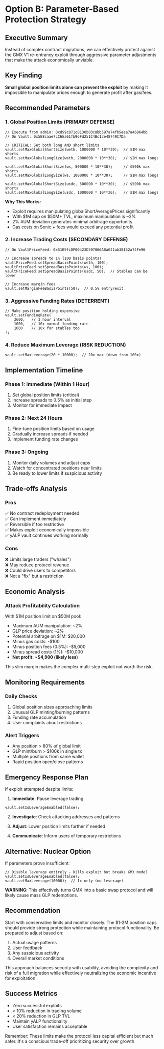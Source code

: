 # Option B: Parameter-Based Protection Strategy

## Executive Summary
Instead of complex contract migrations, we can effectively protect against the GMX V1 re-entrancy exploit through aggressive parameter adjustments that make the attack economically unviable.

## Key Finding
**Small global position limits alone can prevent the exploit** by making it impossible to manipulate prices enough to generate profit after gas/fees.

## Recommended Parameters

### 1. Global Position Limits (PRIMARY DEFENSE)
```solidity
// Execute from admin: 0xd99c871c8130b03c8bb597a74fb5eaa7a46864bb
// On Vault: 0x5B8caae7cC6Ea61fb96Fd251C4Bc13e48749C7Da

// CRITICAL: Set both long AND short limits
vault.setMaxGlobalShortSize(weth, 1000000 * 10**30);  // $1M max shorts
vault.setMaxGlobalLongSize(weth, 2000000 * 10**30);   // $2M max longs

vault.setMaxGlobalShortSize(ws, 500000 * 10**30);     // $500k max shorts  
vault.setMaxGlobalLongSize(ws, 1000000 * 10**30);     // $1M max longs

vault.setMaxGlobalShortSize(usdc, 500000 * 10**30);   // $500k max shorts
vault.setMaxGlobalLongSize(usdc, 1000000 * 10**30);   // $1M max longs
```

**Why This Works:**
- Exploit requires manipulating globalShortAveragePrices significantly
- With $1M cap on $50M+ TVL, maximum manipulation is ~2%
- 2% AUM deviation generates minimal arbitrage opportunity
- Gas costs on Sonic + fees would exceed any potential profit

### 2. Increase Trading Costs (SECONDARY DEFENSE)
```solidity
// On VaultPriceFeed: 0x51B9fcDF00423D597066A8a041ab38152a74Fe96

// Increase spreads to 1% (100 basis points)
vaultPriceFeed.setSpreadBasisPoints(weth, 100);
vaultPriceFeed.setSpreadBasisPoints(ws, 100);
vaultPriceFeed.setSpreadBasisPoints(usdc, 50);  // Stables can be lower

// Increase margin fees
vault.setMarginFeeBasisPoints(50);  // 0.5% entry/exit
```

### 3. Aggressive Funding Rates (DETERRENT)
```solidity
// Make position holding expensive
vault.setFundingRate(
    3600,   // 1 hour interval
    1000,   // 10x normal funding rate
    1000    // 10x for stables too
);
```

### 4. Reduce Maximum Leverage (RISK REDUCTION)
```solidity
vault.setMaxLeverage(20 * 10000);  // 20x max (down from 100x)
```

## Implementation Timeline

### Phase 1: Immediate (Within 1 Hour)
1. Set global position limits (critical)
2. Increase spreads to 0.5% as initial step
3. Monitor for immediate impact

### Phase 2: Next 24 Hours  
1. Fine-tune position limits based on usage
2. Gradually increase spreads if needed
3. Implement funding rate changes

### Phase 3: Ongoing
1. Monitor daily volumes and adjust caps
2. Watch for concentrated positions near limits
3. Be ready to lower limits if suspicious activity

## Trade-offs Analysis

### Pros
✅ No contract redeployment needed  
✅ Can implement immediately  
✅ Reversible if too restrictive  
✅ Makes exploit economically impossible  
✅ yALP vault continues working normally  

### Cons
❌ Limits large traders ("whales")  
❌ May reduce protocol revenue  
❌ Could drive users to competitors  
❌ Not a "fix" but a restriction  

## Economic Analysis

### Attack Profitability Calculation
With $1M position limit on $50M pool:
- Maximum AUM manipulation: ~2%
- GLP price deviation: ~2%
- Potential arbitrage on $1M: $20,000
- Minus gas costs: -$100
- Minus position fees (0.5%): -$5,000
- Minus spread costs (1%): -$10,000
- **Net profit: ~$4,900 (likely less)**

This slim margin makes the complex multi-step exploit not worth the risk.

## Monitoring Requirements

### Daily Checks
1. Global position sizes approaching limits
2. Unusual GLP minting/burning patterns
3. Funding rate accumulation
4. User complaints about restrictions

### Alert Triggers
- Any position > 80% of global limit
- GLP mint/burn > $100k in single tx
- Multiple positions from same wallet
- Rapid position open/close patterns

## Emergency Response Plan

If exploit attempted despite limits:

1. **Immediate**: Pause leverage trading
```solidity
vault.setIsLeverageEnabled(false);
```

2. **Investigate**: Check attacking addresses and patterns

3. **Adjust**: Lower position limits further if needed

4. **Communicate**: Inform users of temporary restrictions

## Alternative: Nuclear Option

If parameters prove insufficient:
```solidity
// Disable leverage entirely - kills exploit but breaks GMX model
vault.setIsLeverageEnabled(false);
vault.setMaxLeverage(10000);  // 1x only (no leverage)
```

**WARNING**: This effectively turns GMX into a basic swap protocol and will likely cause mass GLP redemptions.

## Recommendation

Start with conservative limits and monitor closely. The $1-2M position caps should provide strong protection while maintaining protocol functionality. Be prepared to adjust based on:

1. Actual usage patterns
2. User feedback  
3. Any suspicious activity
4. Overall market conditions

This approach balances security with usability, avoiding the complexity and risk of a full migration while effectively neutralizing the economic incentive for exploitation.

## Success Metrics

- Zero successful exploits
- < 10% reduction in trading volume
- < 20% reduction in GLP TVL
- Maintain yALP functionality
- User satisfaction remains acceptable

Remember: These limits make the protocol less capital efficient but much safer. It's a conscious trade-off prioritizing security over growth.